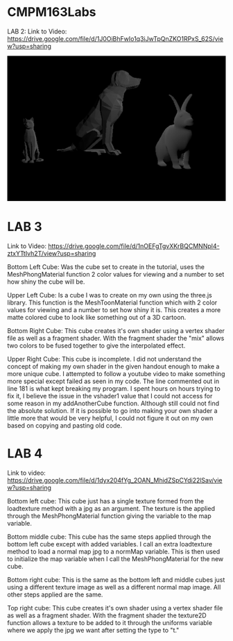 # CMPM163Labs
LAB 2:
Link to Video: https://drive.google.com/file/d/1J0OiBhFwIo1q3iJwTpQnZKO1RPxS_62S/view?usp=sharing


![](Photo/3D%20Photo.PNG)


# LAB 3


Link to Video: https://drive.google.com/file/d/1nOEFgTgvXKrBQCMNNpl4-ztxYTtIvh2T/view?usp=sharing 


Bottom Left Cube: Was the cube set to create in the tutorial, uses the MeshPhongMaterial function 2 color values for viewing and a number to set how shiny the cube will be.

Upper Left Cube: Is a cube I was to create on my own using the three.js library. This function is the MeshToonMaterial function which with 2 color values for viewing and a number to set how shiny it is. This creates a more matte colored cube to look like something out of a 3D cartoon.

Bottom Right Cube: This cube creates it's own shader using a vertex shader file as well as a fragment shader. With the fragment shader the "mix" allows two colors to be fused together to give the interpolated effect.

Upper Right Cube: This cube is incomplete. I did not understand the concept of making my own shader in the given handout enough to make a more unique cube. I attempted to follow a youtube video to make something more special except failed as seen in my code. The line commented out in line 181 is what kept breaking my program. I spent hours on hours trying to fix it, I believe the issue in the vshader1 value that I could not access for some reason in my addAnotherCube function. Although still could not find the absolute solution. If it is possible to go into making your own shader a little more that would be very helpful, I could not figure it out on my own based on copying and pasting old code. 


# LAB 4

Link to video: https://drive.google.com/file/d/1dyx204fYg_2OAN_MhidZSpCYdi22lSav/view?usp=sharing


Bottom left cube: This cube just has a single texture formed from the loadtexture method with a jpg as an argument. The texture is the applied through the MeshPhongMaterial function giving the variable to the map variable.


Bottom middle cube: This cube has the same steps applied through the bottom left cube except with added variables. I call an extra loadtexture method to load a normal map jpg to a normMap variable. This is then used to initialize the map variable when I call the MeshPhongMaterial for the new cube.


Bottom right cube: This is the same as the bottom left and middle cubes just using a different texture image as well as a different normal map image. All other steps applied are the same.


Top right cube: This cube creates it's own shader using a vertex shader file as well as a fragment shader. With the fragment shader the texture2D function allows a texture to be added to it through the uniforms variable where we apply the jpg we want after setting the type to "t."
